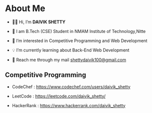 # About Me
- 🧑‍💻 Hi, I’m **DAIVIK SHETTY**

- 📜 I am B.Tech (CSE) Student in NMAM Institute of Technology,Nitte

- 🎯 I’m interested in Competitive Programming and Web Development

- 💡 I’m currently learning about Back-End Web Development

- 📰 Reach me through my mail shettydaivik100@gmail.com



## Competitive Programming 
-  CodeChef : https://www.codechef.com/users/daivik_shetty

-  LeetCode : https://leetcode.com/daivik_shetty/

-  HackerRank : https://www.hackerrank.com/daivik_shetty
